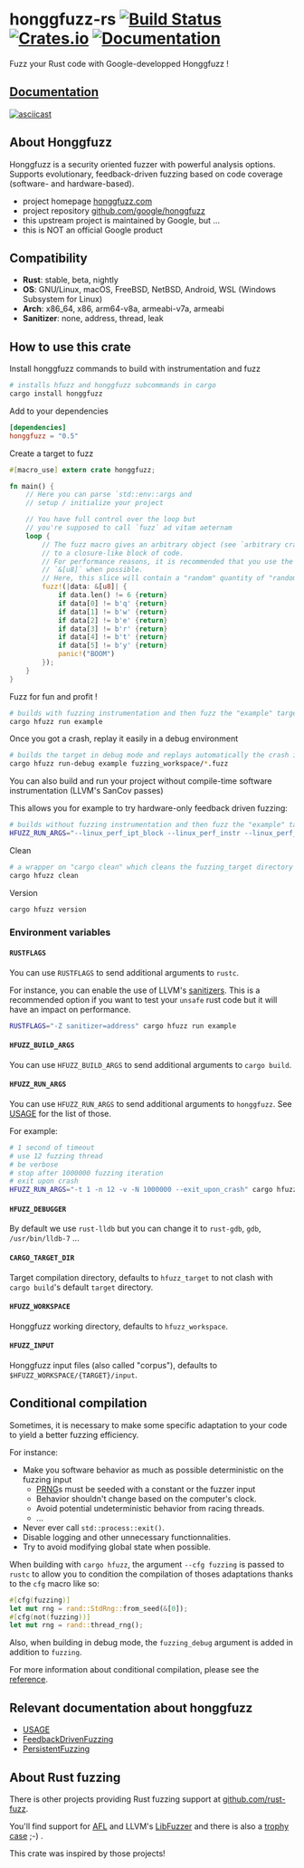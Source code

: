 # honggfuzz-rs [![Build Status][travis-img]][travis] [![Crates.io][crates-img]][crates] [![Documentation][docs-img]][docs]

[travis-img]:   https://travis-ci.org/rust-fuzz/honggfuzz-rs.svg?branch=master
[travis]:       https://travis-ci.org/rust-fuzz/honggfuzz-rs
[crates-img]:   https://img.shields.io/crates/v/honggfuzz.svg
[crates]:       https://crates.io/crates/honggfuzz
[docs-img]:     https://docs.rs/honggfuzz/badge.svg
[docs]:         https://docs.rs/honggfuzz

Fuzz your Rust code with Google-developped Honggfuzz !

## [Documentation](https://docs.rs/honggfuzz)

[![asciicast](https://asciinema.org/a/43MLo5Xl8ukHxgwDLArKqS9xc.png)](https://asciinema.org/a/43MLo5Xl8ukHxgwDLArKqS9xc)

## About Honggfuzz

Honggfuzz is a security oriented fuzzer with powerful analysis options. Supports evolutionary, feedback-driven fuzzing based on code coverage (software- and hardware-based).

* project homepage [honggfuzz.com](http://honggfuzz.com/)
* project repository [github.com/google/honggfuzz](https://github.com/google/honggfuzz)
* this upstream project is maintained by Google, but ...
* this is NOT an official Google product

## Compatibility

* __Rust__: stable, beta, nightly
* __OS__: GNU/Linux, macOS, FreeBSD, NetBSD, Android, WSL (Windows Subsystem for Linux)
* __Arch__: x86_64, x86, arm64-v8a, armeabi-v7a, armeabi
* __Sanitizer__: none, address, thread, leak 

## How to use this crate

Install honggfuzz commands to build with instrumentation and fuzz

```sh
# installs hfuzz and honggfuzz subcommands in cargo
cargo install honggfuzz
```

Add to your dependencies

```toml
[dependencies]
honggfuzz = "0.5"
```

Create a target to fuzz

```rust
#[macro_use] extern crate honggfuzz;

fn main() {
    // Here you can parse `std::env::args and 
    // setup / initialize your project

    // You have full control over the loop but
    // you're supposed to call `fuzz` ad vitam aeternam
    loop {
        // The fuzz macro gives an arbitrary object (see `arbitrary crate`)
        // to a closure-like block of code.
        // For performance reasons, it is recommended that you use the native type
        // `&[u8]` when possible.
        // Here, this slice will contain a "random" quantity of "random" data.
        fuzz!(|data: &[u8]| {
            if data.len() != 6 {return}
            if data[0] != b'q' {return}
            if data[1] != b'w' {return}
            if data[2] != b'e' {return}
            if data[3] != b'r' {return}
            if data[4] != b't' {return}
            if data[5] != b'y' {return}
            panic!("BOOM")
        });
    }
}

```

Fuzz for fun and profit !

```sh
# builds with fuzzing instrumentation and then fuzz the "example" target
cargo hfuzz run example
```

Once you got a crash, replay it easily in a debug environment

```sh
# builds the target in debug mode and replays automatically the crash in rust-lldb
cargo hfuzz run-debug example fuzzing_workspace/*.fuzz
```

You can also build and run your project without compile-time software instrumentation (LLVM's SanCov passes)

This allows you for example to try hardware-only feedback driven fuzzing:

```sh
# builds without fuzzing instrumentation and then fuzz the "example" target using hardware-based feedback
HFUZZ_RUN_ARGS="--linux_perf_ipt_block --linux_perf_instr --linux_perf_branch" cargo hfuzz run-no-instr example
```

Clean

```sh
# a wrapper on "cargo clean" which cleans the fuzzing_target directory
cargo hfuzz clean 
```

Version

```sh
cargo hfuzz version
```

### Environment variables

#### `RUSTFLAGS`

You can use `RUSTFLAGS` to send additional arguments to `rustc`.

For instance, you can enable the use of LLVM's [sanitizers](https://github.com/japaric/rust-san).
This is a recommended option if you want to test your `unsafe` rust code but it will have an impact on performance.

```sh
RUSTFLAGS="-Z sanitizer=address" cargo hfuzz run example
```

#### `HFUZZ_BUILD_ARGS`

You can use `HFUZZ_BUILD_ARGS` to send additional arguments to `cargo build`.

#### `HFUZZ_RUN_ARGS`

You can use `HFUZZ_RUN_ARGS` to send additional arguments to `honggfuzz`.
See [USAGE](https://github.com/google/honggfuzz/blob/master/docs/USAGE.md) for the list of those.

For example:

```sh
# 1 second of timeout
# use 12 fuzzing thread
# be verbose
# stop after 1000000 fuzzing iteration
# exit upon crash
HFUZZ_RUN_ARGS="-t 1 -n 12 -v -N 1000000 --exit_upon_crash" cargo hfuzz run example
```

#### `HFUZZ_DEBUGGER`

By default we use `rust-lldb` but you can change it to `rust-gdb`, `gdb`, `/usr/bin/lldb-7` ...

#### `CARGO_TARGET_DIR`

Target compilation directory, defaults to `hfuzz_target` to not clash with `cargo build`'s default `target` directory.

#### `HFUZZ_WORKSPACE`

Honggfuzz working directory, defaults to `hfuzz_workspace`.

#### `HFUZZ_INPUT`

Honggfuzz input files (also called "corpus"), defaults to `$HFUZZ_WORKSPACE/{TARGET}/input`.

## Conditional compilation

Sometimes, it is necessary to make some specific adaptation to your code to yield a better fuzzing efficiency.

For instance:
- Make you software behavior as much as possible deterministic on the fuzzing input
  - [PRNG](https://en.wikipedia.org/wiki/Pseudorandom_number_generator)s must be seeded with a constant or the fuzzer input
  - Behavior shouldn't change based on the computer's clock.
  - Avoid potential undeterministic behavior from racing threads.
  - ...
- Never ever call `std::process::exit()`.
- Disable logging and other unnecessary functionnalities.
- Try to avoid modifying global state when possible.


When building with `cargo hfuzz`, the argument `--cfg fuzzing` is passed to `rustc` to allow you to condition the compilation of thoses adaptations thanks to the `cfg` macro like so:

```rust
#[cfg(fuzzing)]
let mut rng = rand::StdRng::from_seed(&[0]);
#[cfg(not(fuzzing))]
let mut rng = rand::thread_rng();
```

Also, when building in debug mode, the `fuzzing_debug` argument is added in addition to `fuzzing`.

For more information about conditional compilation, please see the [reference](https://doc.rust-lang.org/reference/attributes.html#conditional-compilation).

## Relevant documentation about honggfuzz
* [USAGE](https://github.com/google/honggfuzz/blob/master/docs/USAGE.md)
* [FeedbackDrivenFuzzing](https://github.com/google/honggfuzz/blob/master/docs/FeedbackDrivenFuzzing.md)
* [PersistentFuzzing](https://github.com/google/honggfuzz/blob/master/docs/PersistentFuzzing.md)

## About Rust fuzzing
 
There is other projects providing Rust fuzzing support at [github.com/rust-fuzz](https://github.com/rust-fuzz). 
 
You'll find support for [AFL](https://github.com/rust-fuzz/afl.rs) and LLVM's [LibFuzzer](https://github.com/rust-fuzz/cargo-fuzz) and there is also a [trophy case](https://github.com/rust-fuzz/trophy-case) ;-) .

This crate was inspired by those projects!
